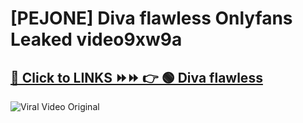 
 # [PEJONE] Diva flawless Onlyfans Leaked video9xw9a

## <h2><a href="https://clipsfans.com/Diva_flawless&ref=git">🔗 Click to LINKS ⏩⏩ 👉 🟢 Diva flawless </a></h2>

<a href="https://clipsfans.com/Diva_flawless&ref=git" rel="nofollow" data-target="animated-image.originalLink"><img src="https://i.ibb.co.com/xMMVF88/686577567.gif" alt="Viral Video Original" style="max-width: 100%; display: inline-block;" data-target="animated-image.originalImage"></a>

